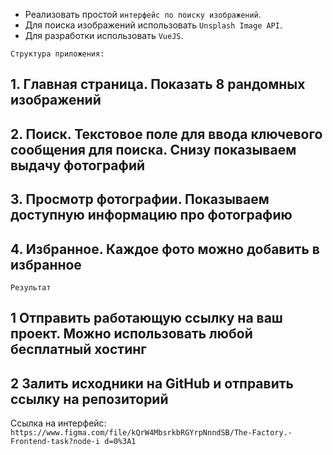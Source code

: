 - Реализовать простой `интерфейс по поиску изображений`.
- Для поиска изображений использовать `Unsplash Image API`.
- Для разработки использовать `VueJS`.

`Структура приложения:`

## 1. Главная страница. Показать 8 рандомных изображений

## 2. Поиск. Текстовое поле для ввода ключевого сообщения для поиска. Снизу показываем выдачу фотографий

## 3. Просмотр фотографии. Показываем доступную информацию про фотографию

## 4. Избранное. Каждое фото можно добавить в избранное

`Результат`

## 1 Отправить работающую ссылку на ваш проект. Можно использовать любой бесплатный хостинг

## 2 Залить исходники на GitHub и отправить ссылку на репозиторий

Ссылка на интерфейс:
`https://www.figma.com/file/kQrW4MbsrkbRGYrpNnndSB/The-Factory.-Frontend-task?node-i
d=0%3A1`
